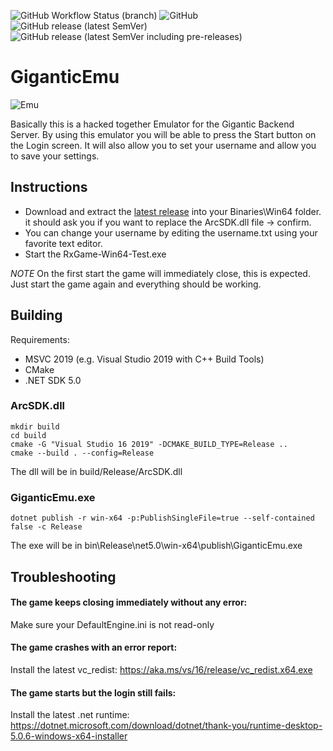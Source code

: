 ![GitHub Workflow Status (branch)](https://img.shields.io/github/workflow/status/BigBoot/GiganticEmu/build/master) 
![GitHub](https://img.shields.io/github/license/BigBoot/GiganticEmu)
![GitHub release (latest SemVer)](https://img.shields.io/github/v/release/BigBoot/GiganticEmu)
![GitHub release (latest SemVer including pre-releases)](https://img.shields.io/github/v/release/BigBoot/GiganticEmu?include_prereleases&label=pre-release)

# GiganticEmu

![Emu](https://repository-images.githubusercontent.com/373163363/488c5b80-c7b8-11eb-9a78-306e77d8ccf4)

Basically this is a hacked together Emulator for the Gigantic Backend Server.
By using this emulator you will be able to press the Start button on the Login screen.
It will also allow you to set your username and allow you to save your settings.



## Instructions
* Download and extract the [latest release](https://github.com/BigBoot/GiganticEmu/releases/latest) into your Binaries\Win64 folder. it should ask you if you want to replace the ArcSDK.dll file -> confirm.
* You can change your username by editing the username.txt using your favorite text editor.
* Start the RxGame-Win64-Test.exe 

*NOTE* On the first start the game will immediately close, this is expected. Just start the game again and everything should be working.

## Building
Requirements:
* MSVC 2019 (e.g. Visual Studio 2019 with C++ Build Tools)
* CMake
* .NET SDK 5.0

### ArcSDK.dll
```
mkdir build
cd build
cmake -G "Visual Studio 16 2019" -DCMAKE_BUILD_TYPE=Release ..
cmake --build . --config=Release 
```
The dll will be in build/Release/ArcSDK.dll

### GiganticEmu.exe
```
dotnet publish -r win-x64 -p:PublishSingleFile=true --self-contained false -c Release
```
The exe will be in bin\Release\net5.0\win-x64\publish\GiganticEmu.exe

## Troubleshooting

#### The game keeps closing immediately without any error:
Make sure your DefaultEngine.ini is not read-only

#### The game crashes with an error report:
Install the latest vc_redist: https://aka.ms/vs/16/release/vc_redist.x64.exe

#### The game starts but the login still fails:
Install the latest .net runtime: https://dotnet.microsoft.com/download/dotnet/thank-you/runtime-desktop-5.0.6-windows-x64-installer

